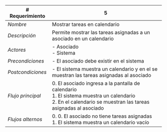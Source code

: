 |# Requerimiento|5 |
|-|-|
| *Nombre*|Mostrar tareas en calendario
| *Descripción*| Permite mostrar las tareas asignadas a un asociado en un calendario |
|*Actores*| - Asociado<br> - Sistema
|*Precondiciones*| - El asociado debe existir en el sistema
|*Postcondiciones*| - El sistema muestra un calendario y en el se muestran las tareas asignadas al asociado
|*Flujo principal*|0.  El asociado ingresa a la pantalla de calendario<br>1.  El sistema muestra un calendario<br>2.  En el calendario se muestran las tareas asignadas al asociado
|*Flujos alternos*|0.  0. El asociado no tiene tareas asignadas<br>1. El sistema muestra un calendario vacío
